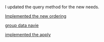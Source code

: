 
I updated the query method for the new needs.

[Implemented the new ordering](https://github.com/CS310-2017Jan/cpsc310project_team13/commit/92317c9822222e93ff8e0c0fe741147dc78bad41)

[group data navie](https://github.com/CS310-2017Jan/cpsc310project_team13/commit/506a326afcc182780b62ebf016e0c4f98d51d534)

[implemented the apply](https://github.com/CS310-2017Jan/cpsc310project_team13/commit/2b281f4dd024bc35408ec7e583fae89a25fb0969)
